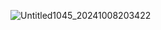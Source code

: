 ![Untitled1045_20241008203422](https://github.com/user-attachments/assets/dfe59316-7748-40f2-955b-1dbff4a2a6d2)
